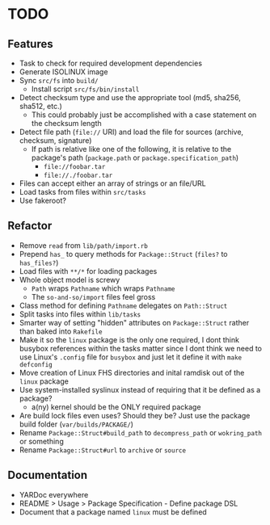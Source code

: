 # TODO

## Features

* Task to check for required development dependencies
* Generate ISOLINUX image
* Sync `src/fs` into `build/`
  * Install script `src/fs/bin/install`
* Detect checksum type and use the appropriate tool (md5, sha256, sha512, etc.)
  * This could probably just be accomplished with a case statement on the checksum length
* Detect file path (`file://` URI) and load the file for sources (archive, checksum, signature)
  * If path is relative like one of the following, it is relative to the package's path (`package.path` or `package.specification_path`)
    * `file://foobar.tar`
    * `file://./foobar.tar`
* Files can accept either an array of strings or an file/URL
* Load tasks from files within `src/tasks`
* Use fakeroot?

## Refactor

* Remove `read` from  `lib/path/import.rb`
* Prepend `has_` to query methods for `Package::Struct` (`files?` to `has_files?`)
* Load files with `**/*` for loading packages
* Whole object model is screwy
  * `Path` wraps `Pathname` which wraps `Pathname`
  * The `so-and-so/import` files feel gross
* Class method for defining `Pathname` delegates on `Path::Struct`
* Split tasks into files within `lib/tasks`
* Smarter way of setting "hidden" attributes on `Package::Struct` rather than baked into `Rakefile`
* Make it so the `linux` package is the only one required, I dont think busybox references within
  the tasks matter since I dont think we need to use Linux's `.config` file for `busybox` and just
  let it define it with `make defconfig`
* Move creation of Linux FHS directories and inital ramdisk out of the `linux` package
* Use system-installed syslinux instead of requiring that it be defined as a package?
  * a(ny) kernel should be the ONLY required package
* Are build lock files even uses? Should they be? Just use the package build folder (`var/builds/PACKAGE/`)
* Rename `Package::Struct#build_path` to `decompress_path` or `wokring_path` or something
* Rename `Package::Struct#url` to `archive` or `source`

## Documentation

* YARDoc everywhere
* README > Usage > Package Specification - Define package DSL
* Document that a package named `linux` must be defined

